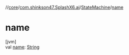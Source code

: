 //[core](../../../index.md)/[com.shinkson47.SplashX6.ai](../index.md)/[StateMachine](index.md)/[name](name.md)

# name

[jvm]\
val [name](name.md): [String](https://kotlinlang.org/api/latest/jvm/stdlib/kotlin/-string/index.html)
